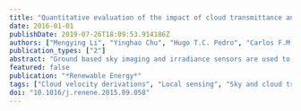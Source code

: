 ```yaml
---
title: "Quantitative evaluation of the impact of cloud transmittance and cloud velocity on the accuracy of short-term DNI forecasts"
date: 2016-01-01
publishDate: 2019-07-26T18:09:53.914186Z
authors: ["Mengying Li", "Yinghao Chu", "Hugo T.C. Pedro", "Carlos F.M. Coimbra"]
publication_types: ["2"]
abstract: "Ground based sky imaging and irradiance sensors are used to quantitatively evaluate the impact of cloud transmittance and cloud velocity on the accuracy of short-term direct normal irradiance (DNI) forecasts. Eight representative partly-cloudy days are used as an evaluation dataset. Results show that incorporating real-time sky and cloud transmittances as inputs reduces the root mean square error (RMSE) of forecasts of both the Deterministic model (Det) (16.3%̃ 17.8% reduction) and the multi-layer perceptron network model (MLP) (0.8% ̃ 6.2% reduction). Four computer vision methods: the particle image velocimetry method, the optical flow method, the x-correlation method and the scale-invariant feature transform method have accuracies of 83.9%, 83.5%, 79.2% and 60.9% in deriving cloud velocity, with respect to manual detection. Analysis also shows that the cloud velocity has significant impact on the accuracy of DNI forecasts: underestimating the cloud velocity magnitude by 50% results in 30.2% (Det) and 24.2% (MLP) increase of forecast RMSE; a 50% overestimate results in 7.0% (Det) and 8.4% (MLP) increase of RMSE; a ±30° deviation of cloud velocity direction increases the forecast RMSE by 6.2% (Det) and 6.6% (MLP)."
featured: false
publication: "*Renewable Energy*"
tags: ["Cloud velocity derivations", "Local sensing", "Sky and cloud transmittances", "Solar forecasts"]
doi: "10.1016/j.renene.2015.09.058"
---
```


